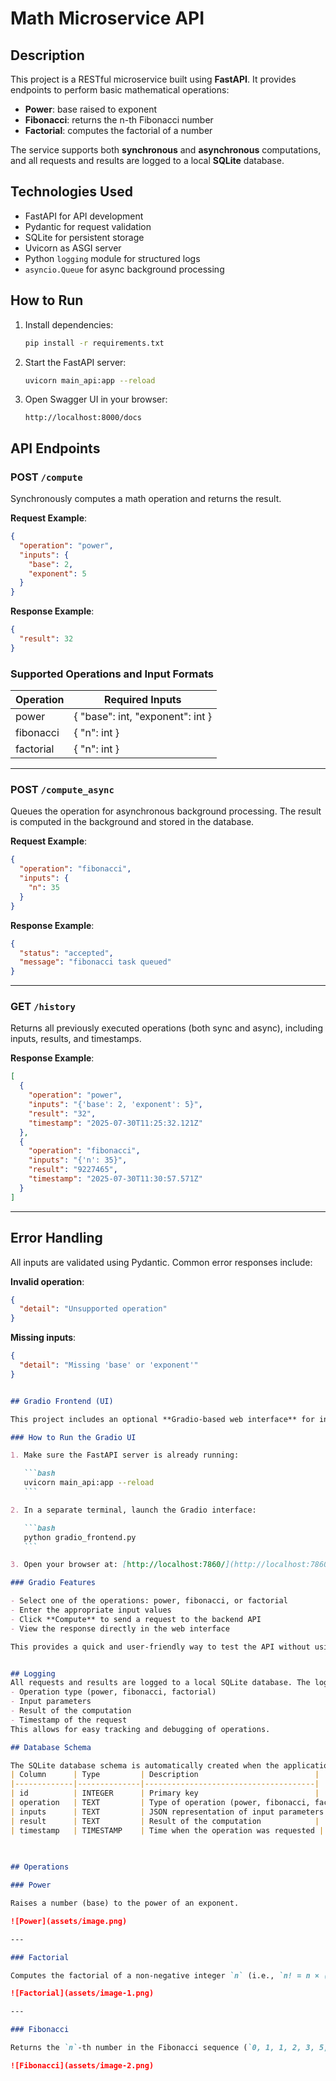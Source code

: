 # Math Microservice API

## Description

This project is a RESTful microservice built using **FastAPI**. It provides endpoints to perform basic mathematical operations:

- **Power**: base raised to exponent  
- **Fibonacci**: returns the n-th Fibonacci number  
- **Factorial**: computes the factorial of a number

The service supports both **synchronous** and **asynchronous** computations, and all requests and results are logged to a local **SQLite** database.

## Technologies Used

- FastAPI for API development  
- Pydantic for request validation  
- SQLite for persistent storage  
- Uvicorn as ASGI server  
- Python `logging` module for structured logs  
- `asyncio.Queue` for async background processing

## How to Run

1. Install dependencies:

   ```bash
   pip install -r requirements.txt
   ```

2. Start the FastAPI server:

   ```bash
   uvicorn main_api:app --reload
   ```

3. Open Swagger UI in your browser:

   ```
   http://localhost:8000/docs
   ```

## API Endpoints

### POST `/compute`

Synchronously computes a math operation and returns the result.

**Request Example**:

```json
{
  "operation": "power",
  "inputs": {
    "base": 2,
    "exponent": 5
  }
}
```

**Response Example**:

```json
{
  "result": 32
}
```

### Supported Operations and Input Formats

| Operation  | Required Inputs                     |
|------------|-------------------------------------|
| power      | { "base": int, "exponent": int }    |
| fibonacci  | { "n": int }                        |
| factorial  | { "n": int }                        |

---

### POST `/compute_async`

Queues the operation for asynchronous background processing. The result is computed in the background and stored in the database.

**Request Example**:

```json
{
  "operation": "fibonacci",
  "inputs": {
    "n": 35
  }
}
```

**Response Example**:

```json
{
  "status": "accepted",
  "message": "fibonacci task queued"
}
```

---

### GET `/history`

Returns all previously executed operations (both sync and async), including inputs, results, and timestamps.

**Response Example**:

```json
[
  {
    "operation": "power",
    "inputs": "{'base': 2, 'exponent': 5}",
    "result": "32",
    "timestamp": "2025-07-30T11:25:32.121Z"
  },
  {
    "operation": "fibonacci",
    "inputs": "{'n': 35}",
    "result": "9227465",
    "timestamp": "2025-07-30T11:30:57.571Z"
  }
]
```

---

## Error Handling

All inputs are validated using Pydantic. Common error responses include:

**Invalid operation**:

```json
{
  "detail": "Unsupported operation"
}
```

**Missing inputs**:

```json
{
  "detail": "Missing 'base' or 'exponent'"
}
```

````markdown

## Gradio Frontend (UI)

This project includes an optional **Gradio-based web interface** for interacting with the API.

### How to Run the Gradio UI

1. Make sure the FastAPI server is already running:

   ```bash
   uvicorn main_api:app --reload
   ```

2. In a separate terminal, launch the Gradio interface:

   ```bash
   python gradio_frontend.py
   ```

3. Open your browser at: [http://localhost:7860/](http://localhost:7860/)

### Gradio Features

- Select one of the operations: power, fibonacci, or factorial
- Enter the appropriate input values
- Click **Compute** to send a request to the backend API
- View the response directly in the web interface

This provides a quick and user-friendly way to test the API without using Swagger or Postman.


## Logging
All requests and results are logged to a local SQLite database. The log entries include:
- Operation type (power, fibonacci, factorial)
- Input parameters
- Result of the computation
- Timestamp of the request
This allows for easy tracking and debugging of operations.

## Database Schema

The SQLite database schema is automatically created when the application starts. It includes a single table `operations` with the following fields:
| Column      | Type         | Description                          |
|-------------|--------------|--------------------------------------|
| id          | INTEGER      | Primary key                          |
| operation   | TEXT         | Type of operation (power, fibonacci, factorial) |
| inputs      | TEXT         | JSON representation of input parameters |
| result      | TEXT         | Result of the computation            |
| timestamp   | TIMESTAMP    | Time when the operation was requested |

 
 
## Operations

### Power

Raises a number (base) to the power of an exponent.

![Power](assets/image.png)

---

### Factorial

Computes the factorial of a non-negative integer `n` (i.e., `n! = n × (n-1) × ... × 1`).

![Factorial](assets/image-1.png)

---

### Fibonacci

Returns the `n`-th number in the Fibonacci sequence (`0, 1, 1, 2, 3, 5, ...`).

![Fibonacci](assets/image-2.png)
